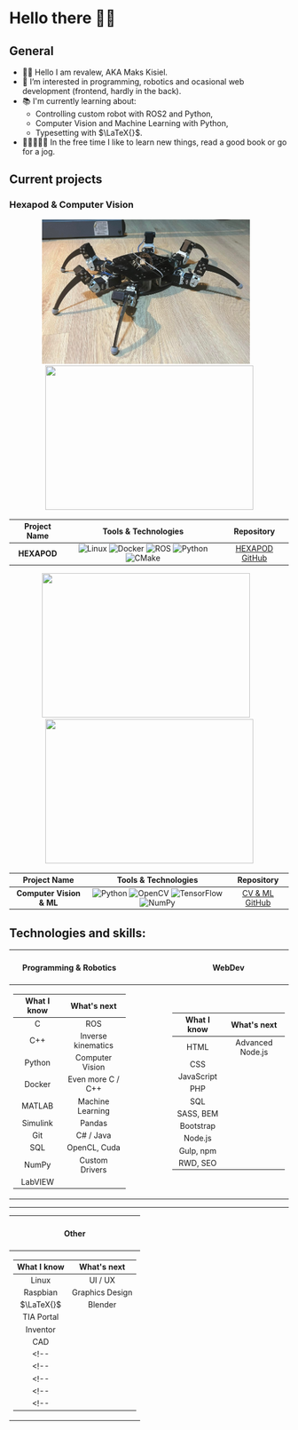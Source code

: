 # Hello there 👋🏻

## General 

- 👋🏻 Hello I am revalew, AKA Maks Kisiel.
- 👀 I’m interested in programming, robotics and ocasional web development (frontend, hardly in the back).
- 📚 I'm currently learning about:
  - Controlling custom robot with ROS2 and Python,
  - Computer Vision and Machine Learning with Python,
  - Typesetting with $\LaTeX{}$.
- 👨🏻‍💻🕺🏻 In the free time I like to learn new things, read a good book or go for a jog.

## Current projects

### Hexapod & Computer Vision
<p align='center'>
<img src="./hexapod_1.png" width="375" height="260" />
<span>&ensp;</span>
<img src="./hexapod_pushups.gif" width="375" height="260" />
</p>
<div align="center">

| Project Name | Tools & Technologies | Repository |
| :-: | :-: | :-: |
| **HEXAPOD** |![Linux](https://img.shields.io/badge/Linux-FCC624?style=for-the-badge&logo=linux&logoColor=black) ![Docker](https://img.shields.io/badge/Docker-2CA5E0?style=for-the-badge&logo=docker&logoColor=white) ![ROS](https://img.shields.io/badge/ros-%230A0FF9.svg?style=for-the-badge&logo=ros&logoColor=white) ![Python](https://img.shields.io/badge/python-3670A0?style=for-the-badge&logo=python&logoColor=ffdd54) ![CMake](https://img.shields.io/badge/CMake-064F8C?style=for-the-badge&logo=cmake&logoColor=white)| [HEXAPOD GitHub](https://github.com/revalew/HEXAPOD) |

</div>
<!-- <p align='center'>
<img src="./hexapod_first_standup.gif" width="375" height="260" />
</p> -->
<p align='center'>
<img src="./tracking.gif" width="375" height="260" />
<span>&ensp;</span>
<img src="./fingerCount.gif" width="375" height="260" />
</p>
<div align="center">

| Project Name | Tools & Technologies | Repository |
| :-: | :-: | :-: |
| **Computer Vision & ML** |![Python](https://img.shields.io/badge/python-3670A0?style=for-the-badge&logo=python&logoColor=ffdd54) ![OpenCV](https://img.shields.io/badge/opencv-%23white.svg?style=for-the-badge&logo=opencv&logoColor=white) ![TensorFlow](https://img.shields.io/badge/TensorFlow-%23FF6F00.svg?style=for-the-badge&logo=TensorFlow&logoColor=white) ![NumPy](https://img.shields.io/badge/numpy-%23013243.svg?style=for-the-badge&logo=numpy&logoColor=white)| [CV & ML GitHub](https://github.com/revalew/OpenCV_DeepLearning) |

</div>

## Technologies and skills:

<table align="center">
<thead><th>

#### Programming & Robotics

</th><th>&emsp;&emsp;&emsp;&emsp;</th><th>

#### WebDev

</th></thead>
<tbody>
<tr><td>
<div align="center">

| **What I know** | **What's next** |
|:-:|:-:|
| C         |ROS|
| C++       |Inverse kinematics|
| Python    |Computer Vision|
| Docker    |Even more C / C++|
| MATLAB    |Machine Learning|
| Simulink  |Pandas|
| Git       |C# / Java|
| SQL       |OpenCL, Cuda|
| NumPy     |Custom Drivers|
| LabVIEW   ||

</div>
</td><td></td><td>
<div align="center">

| **What I know** | **What's next** |
|:-:|:-:|
| HTML      |Advanced Node.js|
| CSS       ||
| JavaScript||
| PHP       ||
| SQL       ||
| SASS, BEM ||
| Bootstrap ||
| Node.js   ||
| Gulp, npm ||
| RWD, SEO  ||

</div>
</td></tr>
</tbody>
</table>

---
<p align='center'>
<table align="center">
<thead><th>

#### Other

</th></thead>
<tbody>
<tr><td>
<div align="center">

| **What I know** | **What's next** |
|:-:|:-:|
| Linux     | UI / UX |
| Raspbian  | Graphics Design |
| $\LaTeX{}$| Blender |
| TIA Portal||
| Inventor  ||
| CAD       ||
<!-- ||| -->
<!-- ||| -->
<!-- ||| -->
<!-- ||| -->
<!-- ||| -->

</div>
</td>
</tbody>
</table>
</p>
